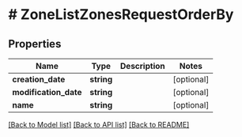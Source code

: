 # # ZoneListZonesRequestOrderBy

## Properties

Name | Type | Description | Notes
------------ | ------------- | ------------- | -------------
**creation_date** | **string** |  | [optional]
**modification_date** | **string** |  | [optional]
**name** | **string** |  | [optional]

[[Back to Model list]](../../README.md#models) [[Back to API list]](../../README.md#endpoints) [[Back to README]](../../README.md)
